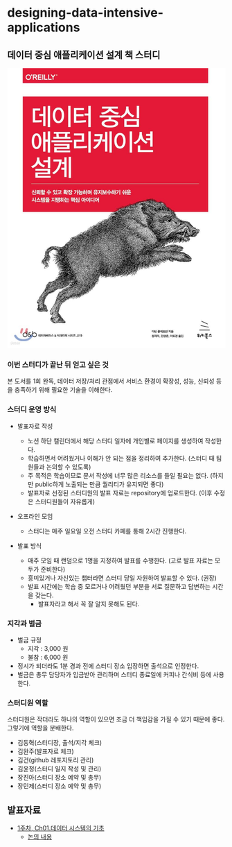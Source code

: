 # designing-data-intensive-applications

## 데이터 중심 애플리케이션 설계 책 스터디

![](img/book.png)

### 이번 스터디가 끝난 뒤 얻고 싶은 것

본 도서를 1회 완독, 데이터 저장/처리 관점에서 서비스 환경이 확장성, 성능, 신뢰성 등을 충족하기 위해 필요한 기술을 이해한다.

### 스터디 운영 방식

- 발표자료 작성
    - 노션 하단 캘린더에서 해당 스터디 일자에 개인별로 페이지를 생성하여 작성한다.
    - 학습하면서 어려웠거나 이해가 안 되는 점을 정리하여 추가한다. (스터디 때 팀원들과 논의할 수 있도록)
    - 주 목적은 학습이므로 문서 작성에 너무 많은 리소스를 들일 필요는 없다. (하지만 public하게 노출되는 만큼 퀄리티가 유지되면 좋다)
    - 발표자로 선정된 스터디원의 발표 자료는 repository에 업로드한다. (이후 수정은 스터디원들이 자유롭게)

- 오프라인 모임
    - 스터디는 매주 일요일 오전 스터디 카페를 통해 2시간 진행한다.

- 발표 방식
    - 매주 모임 때 랜덤으로 1명을 지정하여 발표를 수행한다. (고로 발표 자료는 모두가 준비한다)
    - 흥미있거나 자신있는 챕터라면 스터디 당일 자원하여 발표할 수 있다. (권장)
    - 발표 시간에는 학습 중 모르거나 어려웠던 부분을 서로 질문하고 답변하는 시간을 갖는다.
        - 발표자라고 해서 꼭 잘 알지 못해도 된다.

### 지각과 벌금

- 벌금 규정
    - 지각 : 3,000 원
    - 불참 : 6,000 원
- 정시가 되더라도 1분 경과 전에 스터디 장소 입장하면 출석으로 인정한다.
- 벌금은 총무 담당자가 입금받아 관리하며 스터디 종료일에 커피나 간식비 등에 사용한다.

### 스터디원 역할

스터디원은 작더라도 하나의 역할이 있으면 조금 더 책임감을 가질 수 있기 때문에 좋다. 그렇기에 역할을 분배한다.

- 김동혁(스터디장, 출석/지각 체크)
- 김완주(발표자료 체크)
- 김건(github 레포지토리 관리)
- 김윤정(스터디 일지 작성 및 관리)
- 장진아(스터디 장소 예약 및 총무)
- 장민제(스터디 장소 예약 및 총무)

## 발표자료

- [1주차, Ch01.데이터 시스템의 기초](Part%201.%20데이터%20시스템의%20기초/01.%20신뢰할%20수%20있고%20확장%20가능하며%20유지보수하기%20쉬운%20애플리케이션.md)
  - [논의 내용](Part%201.%20데이터%20시스템의%20기초/01.내용에%20대한%20논의.md)